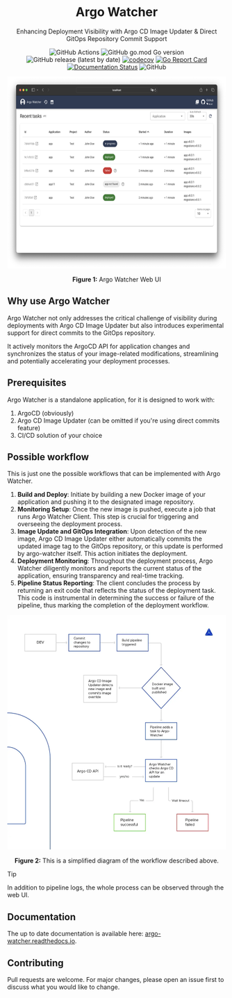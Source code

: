 <div align="center">

# Argo Watcher
Enhancing Deployment Visibility with Argo CD Image Updater & Direct GitOps Repository Commit Support

![GitHub Actions](https://img.shields.io/github/actions/workflow/status/shini4i/argo-watcher/run-tests-and-sonar-scan.yml?branch=main)
![GitHub go.mod Go version](https://img.shields.io/github/go-mod/go-version/shini4i/argo-watcher)
![GitHub release (latest by date)](https://img.shields.io/github/v/release/shini4i/argo-watcher)
[![codecov](https://codecov.io/gh/shini4i/argo-watcher/graph/badge.svg?token=9JI19X0BIN)](https://codecov.io/gh/shini4i/argo-watcher)
[![Go Report Card](https://goreportcard.com/badge/github.com/shini4i/argo-watcher)](https://goreportcard.com/report/github.com/shini4i/argo-watcher)
[![Documentation Status](https://readthedocs.org/projects/argo-watcher/badge/?version=latest)](https://argo-watcher.readthedocs.io/en/latest/?badge=latest)
![GitHub](https://img.shields.io/github/license/shini4i/argo-watcher)

<img src="https://raw.githubusercontent.com/shini4i/assets/main/src/argo-watcher/demo.png" alt="Showcase" height="441" width="680">

**Figure 1:** Argo Watcher Web UI
</div>

## Why use Argo Watcher

Argo Watcher not only addresses the critical challenge of visibility during deployments with Argo CD Image Updater but also introduces experimental support for direct commits to the GitOps repository.

It actively monitors the ArgoCD API for application changes and synchronizes the status of your image-related modifications, streamlining and potentially accelerating your deployment processes.

## Prerequisites

Argo Watcher is a standalone application, for it is designed to work with:

1. ArgoCD (obviously)
2. Argo CD Image Updater (can be omitted if you're using direct commits feature)
3. CI/CD solution of your choice

## Possible workflow

This is just one the possible workflows that can be implemented with Argo Watcher.
1) **Build and Deploy**: Initiate by building a new Docker image of your application and pushing it to the designated image repository.
2) **Monitoring Setup**: Once the new image is pushed, execute a job that runs Argo Watcher Client. This step is crucial for triggering and overseeing the deployment process.
3) **Image Update and GitOps Integration**: Upon detection of the new image, Argo CD Image Updater either automatically commits the updated image tag to the GitOps repository, or this update is performed by argo-watcher itself. This action initiates the deployment.
4) **Deployment Monitoring**: Throughout the deployment process, Argo Watcher diligently monitors and reports the current status of the application, ensuring transparency and real-time tracking.
5) **Pipeline Status Reporting**: The client concludes the process by returning an exit code that reflects the status of the deployment task. This code is instrumental in determining the success or failure of the pipeline, thus marking the completion of the deployment workflow.

<div align="center">
<img src="https://raw.githubusercontent.com/shini4i/assets/main/src/argo-watcher/simplified_diagram.png" alt="Showcase" height="540" width="540">

**Figure 2:** This is a simplified diagram of the workflow described above.
</div>

> [!TIP]
> In addition to pipeline logs, the whole process can be observed through the web UI.

## Documentation

The up to date documentation is available here: [argo-watcher.readthedocs.io](https://argo-watcher.readthedocs.io).

## Contributing
Pull requests are welcome. For major changes, please open an issue first to discuss what you would like to change.
